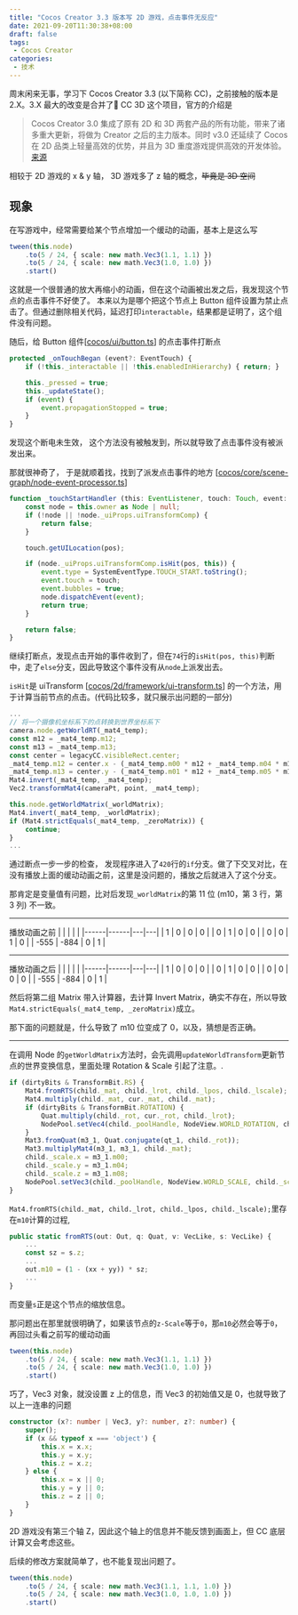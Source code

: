 ```yaml
---
title: "Cocos Creator 3.3 版本写 2D 游戏，点击事件无反应" 
date: 2021-09-20T11:30:38+08:00
draft: false
tags:
 - Cocos Creator
categories:
 - 技术
---
```


周末闲来无事，学习下 Cocos Creator 3.3 (以下简称 CC)，之前接触的版本是 2.X。3.X 最大的改变是合并了 CC 3D 这个项目，官方的介绍是


> Cocos Creator 3.0 集成了原有 2D 和 3D 两套产品的所有功能，带来了诸多重大更新，将做为 Creator 之后的主力版本。同时 v3.0 还延续了 Cocos 在 2D 品类上轻量高效的优势，并且为 3D 重度游戏提供高效的开发体验。 [来源](https://docs.cocos.com/creator/3.0/manual/zh/release-notes/upgrade-guide-v3.0.html)


相较于 2D 游戏的 x & y 轴， 3D 游戏多了 z 轴的概念，~~毕竟是 3D 空间~~

## 现象

在写游戏中，经常需要给某个节点增加一个缓动的动画，基本上是这么写

```ts
tween(this.node)
    .to(5 / 24, { scale: new math.Vec3(1.1, 1.1) })
    .to(5 / 24, { scale: new math.Vec3(1.0, 1.0) })
    .start()
```

这就是一个很普通的放大再缩小的动画，但在这个动画被出发之后，我发现这个节点的点击事件不好使了。 本来以为是哪个把这个节点上 Button 组件设置为禁止点击了。但通过删除相关代码，延迟打印`interactable`，结果都是证明了，这个组件没有问题。

随后，给 Button 组件[[cocos/ui/button.ts](https://github.com/cocos-creator/engine/blob/v3.3.2/cocos/ui/button.ts)] 的点击事件打断点

```ts {linenostart=788}
protected _onTouchBegan (event?: EventTouch) {
    if (!this._interactable || !this.enabledInHierarchy) { return; }

    this._pressed = true;
    this._updateState();
    if (event) {
        event.propagationStopped = true;
    }
}
```

发现这个断电未生效， 这个方法没有被触发到，所以就导致了点击事件没有被派发出来。

那就很神奇了， 于是就顺着找，找到了派发点击事件的地方 [[cocos/core/scene-graph/node-event-processor.ts](https://github.com/cocos-creator/engine/blob/v3.3.2/cocos/core/scene-graph/node-event-processor.ts)]

```ts {linenostart=66}
function _touchStartHandler (this: EventListener, touch: Touch, event: EventTouch) {
    const node = this.owner as Node | null;
    if (!node || !node._uiProps.uiTransformComp) {
        return false;
    }

    touch.getUILocation(pos);

    if (node._uiProps.uiTransformComp.isHit(pos, this)) {
        event.type = SystemEventType.TOUCH_START.toString();
        event.touch = touch;
        event.bubbles = true;
        node.dispatchEvent(event);
        return true;
    }

    return false;
}
```

继续打断点，发现点击开始的事件收到了，但在`74`行的`isHit(pos, this)`判断中，走了`else`分支，因此导致这个事件没有从`node`上派发出去。

`isHit`是 uiTransform [[cocos/2d/framework/ui-transform.ts](https://github.com/cocos-creator/engine/blob/v3.3.2/cocos/2d/framework/ui-transform.ts)] 的一个方法，用于计算当前节点的点击。(代码比较多，就只展示出问题的一部分)

```ts {linenostart=407}
...
// 将一个摄像机坐标系下的点转换到世界坐标系下
camera.node.getWorldRT(_mat4_temp);
const m12 = _mat4_temp.m12;
const m13 = _mat4_temp.m13;
const center = legacyCC.visibleRect.center;
_mat4_temp.m12 = center.x - (_mat4_temp.m00 * m12 + _mat4_temp.m04 * m13);
_mat4_temp.m13 = center.y - (_mat4_temp.m01 * m12 + _mat4_temp.m05 * m13);
Mat4.invert(_mat4_temp, _mat4_temp);
Vec2.transformMat4(cameraPt, point, _mat4_temp);

this.node.getWorldMatrix(_worldMatrix);
Mat4.invert(_mat4_temp, _worldMatrix);
if (Mat4.strictEquals(_mat4_temp, _zeroMatrix)) {
    continue;
}
...
```

通过断点一步一步的检查， 发现程序进入了`420`行的`if`分支。做了下交叉对比，在没有播放上面的缓动动画之前，这里是没问题的，播放之后就进入了这个分支。

那肯定是变量值有问题，比对后发现`_worldMatrix`的第 11 位 (m10，第 3 行，第 3 列) 不一致。

--- 
播放动画之前
|      |      |   |   |
|------|------|---|---|
| 1    | 0    | 0 | 0 |
| 0    | 1    | 0 | 0 |
| 0    | 0    | 1 | 0 |
| -555 | -884 | 0 | 1 |

---
播放动画之后
|      |      |   |   |
|------|------|---|---|
| 1    | 0    | 0 | 0 |
| 0    | 1    | 0 | 0 |
| 0    | 0    | 0 | 0 |
| -555 | -884 | 0 | 1 |

然后将第二组 Matrix 带入计算器，去计算 Invert Matrix，确实不存在，所以导致`Mat4.strictEquals(_mat4_temp, _zeroMatrix)`成立。

那下面的问题就是，什么导致了 m10 位变成了 0，以及，猜想是否正确。

---

在调用 Node 的`getWorldMatrix`方法时，会先调用`updateWorldTransform`更新节点的世界变换信息，里面处理 Rotation & Scale 引起了注意。.

```ts {linenostart=569}
if (dirtyBits & TransformBit.RS) {
    Mat4.fromRTS(child._mat, child._lrot, child._lpos, child._lscale);
    Mat4.multiply(child._mat, cur._mat, child._mat);
    if (dirtyBits & TransformBit.ROTATION) {
        Quat.multiply(child._rot, cur._rot, child._lrot);
        NodePool.setVec4(child._poolHandle, NodeView.WORLD_ROTATION, child._rot);
    }
    Mat3.fromQuat(m3_1, Quat.conjugate(qt_1, child._rot));
    Mat3.multiplyMat4(m3_1, m3_1, child._mat);
    child._scale.x = m3_1.m00;
    child._scale.y = m3_1.m04;
    child._scale.z = m3_1.m08;
    NodePool.setVec3(child._poolHandle, NodeView.WORLD_SCALE, child._scale);
}
```


`Mat4.fromRTS(child._mat, child._lrot, child._lpos, child._lscale);`里存在`m10`计算的过程,

```ts
public static fromRTS(out: Out, q: Quat, v: VecLike, s: VecLike) {
    ...
    const sz = s.z;
    ...
    out.m10 = (1 - (xx + yy)) * sz;
    ...
}
```

而变量`s`正是这个节点的缩放信息。

那问题出在那里就很明确了，如果该节点的`z-Scale`等于`0`，那`m10`必然会等于`0`，再回过头看之前写的缓动动画

```ts
tween(this.node)
    .to(5 / 24, { scale: new math.Vec3(1.1, 1.1) })
    .to(5 / 24, { scale: new math.Vec3(1.0, 1.0) })
    .start()
```

巧了，Vec3 对象，就没设置 z 上的信息，而 Vec3 的初始值又是 0，也就导致了以上一连串的问题

```ts
constructor (x?: number | Vec3, y?: number, z?: number) {
    super();
    if (x && typeof x === 'object') {
        this.x = x.x;
        this.y = x.y;
        this.z = x.z;
    } else {
        this.x = x || 0;
        this.y = y || 0;
        this.z = z || 0;
    }
}
```

2D 游戏没有第三个轴 Z，因此这个轴上的信息并不能反馈到画面上，但 CC 底层计算又会考虑这些。

后续的修改方案就简单了，也不能复现出问题了。

```ts
tween(this.node)
    .to(5 / 24, { scale: new math.Vec3(1.1, 1.1, 1.0) })
    .to(5 / 24, { scale: new math.Vec3(1.0, 1.0, 1.0) })
    .start()
```